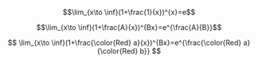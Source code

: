 $$\lim_{x\to \inf}(1+\frac{1}{x})^{x}=e$$

$$\lim_{x\to \inf}(1+\frac{A}{x})^{Bx}=e^{\frac{A}{B}}$$

$$
\lim_{x\to \inf}(1+\frac{\color{Red} a}{x})^{Bx}=e^{\frac{\color{Red} a}{\color{Red} b}}
$$